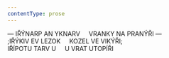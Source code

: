 ```yaml
---
contentType: prose
---
```


— IŘÝNARP AN YKNARV     VRANKY NA PRANÝŘI —  
;IŘÝKIV EV LEZOK     KOZEL VE VIKÝŘI;  
IŘÍPOTU TARV U     U VRAT UTOPÍŘI
